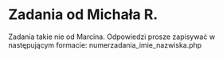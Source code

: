 Zadania od Michała R.
================
Zadania takie nie od Marcina.
Odpowiedzi prosze zapisywać w następującym formacie:
numerzadania_imie_nazwiska.php
